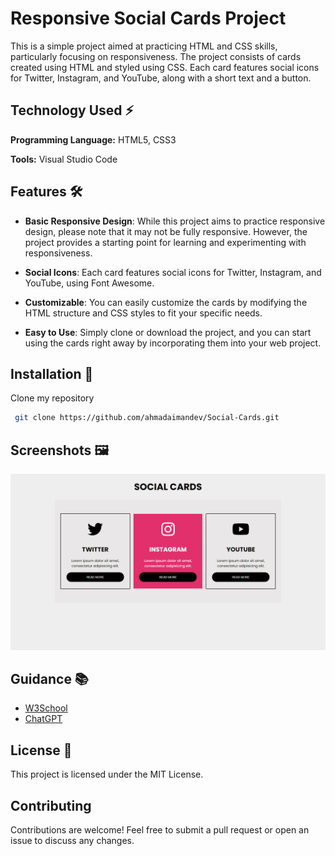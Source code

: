 # Responsive Social Cards Project

This is a simple project aimed at practicing HTML and CSS skills, particularly focusing on responsiveness. The project consists of cards created using HTML and styled using CSS. Each card features social icons for Twitter, Instagram, and YouTube, along with a short text and a button.


## Technology Used ⚡

**Programming Language:** HTML5, CSS3

**Tools:** Visual Studio Code

## Features 🛠

* **Basic Responsive Design**: While this project aims to practice responsive design, please note that it may not be fully responsive. However, the project provides a starting point for learning and experimenting with responsiveness.

* **Social Icons**: Each card features social icons for Twitter, Instagram, and YouTube, using Font Awesome.

* **Customizable**: You can easily customize the cards by modifying the HTML structure and CSS styles to fit your specific needs.

* **Easy to Use**: Simply clone or download the project, and you can start using the cards right away by incorporating them into your web project.

## Installation 🔌

Clone my repository

```bash
 git clone https://github.com/ahmadaimandev/Social-Cards.git
```
## Screenshots 🖼

<p align="center">
  <img src="preview.png" alt="Preview">
</p>


## Guidance 📚

- [W3School](https://www.w3schools.com/)
- [ChatGPT](https://chat.openai.com/)

## License 📃

This project is licensed under the MIT License. 

## Contributing

Contributions are welcome! Feel free to submit a pull request or open an issue to discuss any changes.

